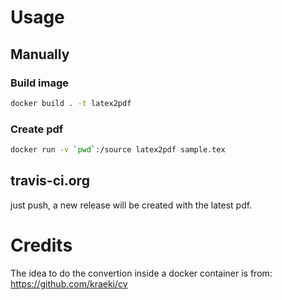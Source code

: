 # Usage

## Manually

### Build image

``` sh
docker build . -t latex2pdf
```

### Create pdf

``` sh
docker run -v `pwd`:/source latex2pdf sample.tex
```

## travis-ci.org

just push, a new release will be created with the latest pdf.

# Credits

The idea to do the convertion inside a docker container is from: https://github.com/kraeki/cv
